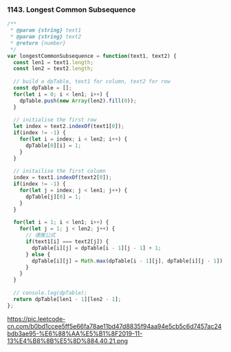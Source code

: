 ### 1143. Longest Common Subsequence
```javascript
/**
 * @param {string} text1
 * @param {string} text2
 * @return {number}
 */
var longestCommonSubsequence = function(text1, text2) {
  const len1 = text1.length;
  const len2 = text2.length;
  
  // build a dpTable, text1 for column, text2 for row
  const dpTable = [];
  for(let i = 0; i < len1; i++) {
    dpTable.push(new Array(len2).fill(0));
  }
  
  // initialise the first row
  let index = text2.indexOf(text1[0]);
  if(index != -1) {
    for(let i = index; i < len2; i++) {
      dpTable[0][i] = 1;
    }
  }
  
  // initailise the first column
  index = text1.indexOf(text2[0]);
  if(index != -1) {
    for(let j = index; j < len1; j++) {
      dpTable[j][0] = 1;
    }
  }
  
  for(let i = 1; i < len1; i++) {
    for(let j = 1; j < len2; j++) {
      // 递推公式
      if(text1[i] === text2[j]) {
        dpTable[i][j] = dpTable[i - 1][j - 1] + 1;
      } else {
        dpTable[i][j] = Math.max(dpTable[i - 1][j], dpTable[i][j - 1]);
      }
    }
  }
  
  // console.log(dpTable);
  return dpTable[len1 - 1][len2 - 1];
};
```
https://pic.leetcode-cn.com/b0bd1ccee5ff5e66fa78ae11bd47d8835f94aa94e5cb5c6d7457ac24bdb3ae95-%E6%88%AA%E5%B1%8F2019-11-13%E4%B8%8B%E5%8D%884.40.21.png
